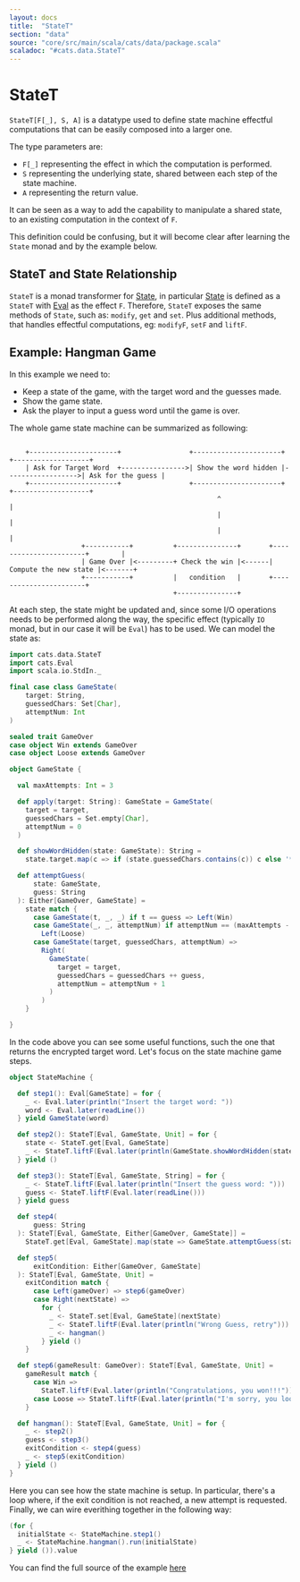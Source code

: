 ```yaml
---
layout: docs
title:  "StateT"
section: "data"
source: "core/src/main/scala/cats/data/package.scala"
scaladoc: "#cats.data.StateT"
---
```

# StateT

`StateT[F[_], S, A]` is a datatype used to define state machine effectful computations that can be easily composed into a larger one.

The type parameters are:
- `F[_]` representing the effect in which the computation is performed.
- `S` representing the underlying state, shared between each step of the state machine.
- `A` representing the return value.

It can be seen as a way to add the capability to manipulate a shared state, to an existing computation in the context of `F`.

This definition could be confusing, but it will become clear after learning the `State` monad and by the example below.

## StateT and State Relationship

`StateT` is a monad transformer for [State](https://typelevel.org/cats/datatypes/state.html), in particular [State](https://typelevel.org/cats/datatypes/state.html) is defined as a `StateT` with [Eval](https://typelevel.org/cats/datatypes/eval.html) as the effect `F`.
Therefore, `StateT` exposes the same methods of `State`, such as: `modify`, `get` and `set`.
Plus additional methods, that handles effectful computations, eg: `modifyF`, `setF` and `liftF`.

## Example: Hangman Game

In this example we need to:
- Keep a state of the game, with the target word and the guesses made.
- Show the game state.
- Ask the player to input a guess word until the game is over.

The whole game state machine can be summarized as following:

```asciidoc

    +----------------------+                 +----------------------+                   +-------------------+
    | Ask for Target Word  +---------------->| Show the word hidden |------------------>| Ask for the guess |
    +----------------------+                 +----------------------+                   +-------------------+
                                                    ^                                             |
                                                    |                                             |
                                                    |                                             |
                  +-----------+          +---------------+       +-----------------------+        |
                  | Game Over |<---------+ Check the win |<------| Compute the new state |<-------+
                  +-----------+          |   condition   |       +-----------------------+
                                         +---------------+

```

At each step, the state might be updated and, since some I/O operations needs to be performed along the way, the specific effect (typically `IO` monad, but in our case it will be `Eval`) has to be used.
We can model the state as:

```scala mdoc:silent
import cats.data.StateT
import cats.Eval
import scala.io.StdIn._

final case class GameState(
    target: String,
    guessedChars: Set[Char],
    attemptNum: Int
)

sealed trait GameOver
case object Win extends GameOver
case object Loose extends GameOver

object GameState {

  val maxAttempts: Int = 3

  def apply(target: String): GameState = GameState(
    target = target,
    guessedChars = Set.empty[Char],
    attemptNum = 0
  )

  def showWordHidden(state: GameState): String =
    state.target.map(c => if (state.guessedChars.contains(c)) c else '*')

  def attemptGuess(
      state: GameState,
      guess: String
  ): Either[GameOver, GameState] =
    state match {
      case GameState(t, _, _) if t == guess => Left(Win)
      case GameState(_, _, attemptNum) if attemptNum == (maxAttempts - 1) =>
        Left(Loose)
      case GameState(target, guessedChars, attemptNum) =>
        Right(
          GameState(
            target = target,
            guessedChars = guessedChars ++ guess,
            attemptNum = attemptNum + 1
          )
        )
    }

}
```

In the code above you can see some useful functions, such the one that returns the encrypted target word.
Let's focus on the state machine game steps.

```scala mdoc:silent
object StateMachine {

  def step1(): Eval[GameState] = for {
    _ <- Eval.later(println("Insert the target word: "))
    word <- Eval.later(readLine())
  } yield GameState(word)

  def step2(): StateT[Eval, GameState, Unit] = for {
    state <- StateT.get[Eval, GameState]
    _ <- StateT.liftF(Eval.later(println(GameState.showWordHidden(state))))
  } yield ()

  def step3(): StateT[Eval, GameState, String] = for {
    _ <- StateT.liftF(Eval.later(println("Insert the guess word: ")))
    guess <- StateT.liftF(Eval.later(readLine()))
  } yield guess

  def step4(
      guess: String
  ): StateT[Eval, GameState, Either[GameOver, GameState]] =
    StateT.get[Eval, GameState].map(state => GameState.attemptGuess(state, guess))

  def step5(
      exitCondition: Either[GameOver, GameState]
  ): StateT[Eval, GameState, Unit] =
    exitCondition match {
      case Left(gameOver) => step6(gameOver)
      case Right(nextState) =>
        for {
          _ <- StateT.set[Eval, GameState](nextState)
          _ <- StateT.liftF(Eval.later(println("Wrong Guess, retry")))
          _ <- hangman()
        } yield ()
    }

  def step6(gameResult: GameOver): StateT[Eval, GameState, Unit] =
    gameResult match {
      case Win =>
        StateT.liftF(Eval.later(println("Congratulations, you won!!!")))
      case Loose => StateT.liftF(Eval.later(println("I'm sorry, you loose!!!")))
    }

  def hangman(): StateT[Eval, GameState, Unit] = for {
    _ <- step2()
    guess <- step3()
    exitCondition <- step4(guess)
    _ <- step5(exitCondition)
  } yield ()
}
```

Here you can see how the state machine is setup. In particular, there's a loop where, if the exit condition is not reached, a new attempt is requested.
Finally, we can wire everithing together in the following way:

```scala mdoc:compile-only
(for {
  initialState <- StateMachine.step1()
  _ <- StateMachine.hangman().run(initialState)
} yield ()).value
```

You can find the full source of the example [here](https://gist.github.com/benkio/46f5aea4f15ec059f02d6bfe9bd25e99)
